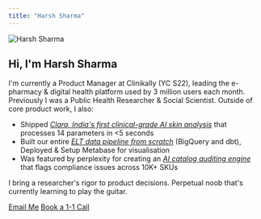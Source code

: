```yaml
---
title: "Harsh Sharma"
---
```


<div class="home-avatar">
  <img src="/images/harsh-sharma.jpeg" alt="Harsh Sharma">
</div>

<h2 class="home-hero-heading">Hi, I'm <span>Harsh Sharma</span></h2>

I'm currently a Product Manager at Clinikally (YC S22), leading the e-pharmacy & digital health platform used by 3 million users each month. Previously I was a Public Health Researcher & Social Scientist. Outside of core product work, I also:

* Shipped _[Clara, India's first clinical-grade AI skin analysis](https://clara.clinikally.com/_)_ that processes 14 parameters in <5 seconds
* Built our entire _[ELT data pipeline from scratch](/posts/building-elt-pipeline-clinikally/)_ (BigQuery and dbt), Deployed & Setup Metabase for visualisation
* Was featured by perplexity for creating an _[AI catalog auditing engine](https://www.perplexity.ai/api-platform/case-studies/clinikally)_ that flags compliance issues across 10K+ SKUs

I bring a researcher's rigor to product decisions. Perpetual noob that's currently learning to play the guitar.

<div class="home-cta-section">
  <a href="mailto:harshsharma12021@gmail.com" title="harshsharma12021@gmail.com" class="cta-link">Email Me</a>
  <a href="https://calendar.notion.so/meet/harshclinikally/hi" target="_blank" rel="noopener noreferrer" class="cta-link">Book a 1-1 Call</a>
</div>

